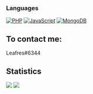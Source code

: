 ### Languages

[![PHP](https://img.shields.io/badge/-PHP-000?&logo=PHP)](https://www.php.net)
[![JavaScript](https://img.shields.io/badge/-JavaScript-000?&logo=JavaScript)](https://www.javascript.com)
[![MongoDB](https://img.shields.io/badge/-MongoDB-000?&logo=MongoDB)](https://www.mongodb.com)

## To contact me:
Leafres#6344

## Statistics
![](https://github-readme-stats-lake-ten.vercel.app/api/top-langs/?username=Leafres&theme=dark&show_icons=true&title_color=fff&text_color=fff&count_private=true&include_all_commits=true&langs_count=3)
![](https://github-readme-stats.vercel.app/api?username=Leafres&show_icons=true&theme=dark)
